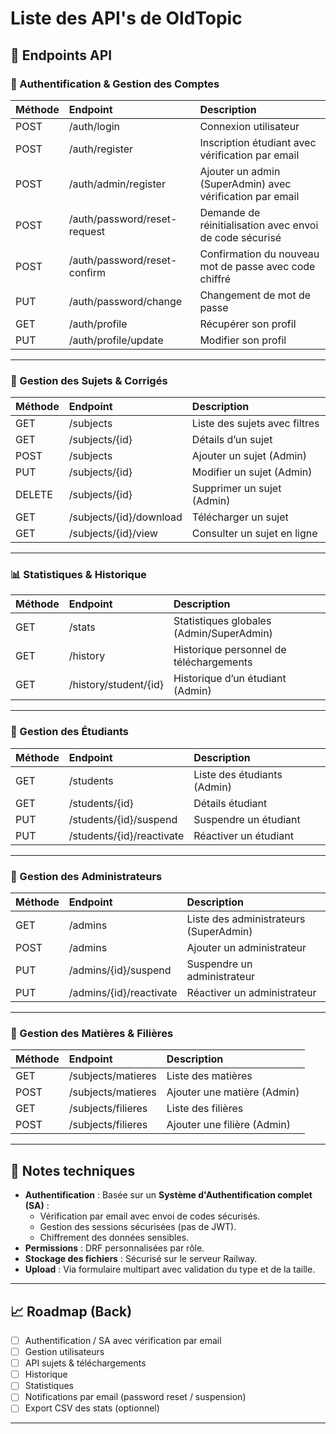 # Liste des API's de OldTopic

## 📑 Endpoints API  

### 🔐 Authentification & Gestion des Comptes
| Méthode | Endpoint                       | Description                          |
|:--------|:-------------------------------|:-------------------------------------|
| POST    | /auth/login                    | Connexion utilisateur                |
| POST    | /auth/register                 | Inscription étudiant avec vérification par email |
| POST    | /auth/admin/register           | Ajouter un admin (SuperAdmin) avec vérification par email |
| POST    | /auth/password/reset-request   | Demande de réinitialisation avec envoi de code sécurisé |
| POST    | /auth/password/reset-confirm   | Confirmation du nouveau mot de passe avec code chiffré |
| PUT     | /auth/password/change          | Changement de mot de passe           |
| GET     | /auth/profile                  | Récupérer son profil                 |
| PUT     | /auth/profile/update           | Modifier son profil                  |

---

### 📂 Gestion des Sujets & Corrigés
| Méthode | Endpoint                         | Description                          |
|:--------|:---------------------------------|:-------------------------------------|
| GET     | /subjects                       | Liste des sujets avec filtres        |
| GET     | /subjects/{id}                  | Détails d’un sujet                   |
| POST    | /subjects                       | Ajouter un sujet (Admin)             |
| PUT     | /subjects/{id}                  | Modifier un sujet (Admin)            |
| DELETE  | /subjects/{id}                  | Supprimer un sujet (Admin)           |
| GET     | /subjects/{id}/download         | Télécharger un sujet                 |
| GET     | /subjects/{id}/view             | Consulter un sujet en ligne          |

---

### 📊 Statistiques & Historique
| Méthode | Endpoint                         | Description                          |
|:--------|:---------------------------------|:-------------------------------------|
| GET     | /stats                          | Statistiques globales (Admin/SuperAdmin) |
| GET     | /history                        | Historique personnel de téléchargements |
| GET     | /history/student/{id}           | Historique d’un étudiant (Admin)     |

---

### 👥 Gestion des Étudiants
| Méthode | Endpoint                         | Description                          |
|:--------|:---------------------------------|:-------------------------------------|
| GET     | /students                       | Liste des étudiants (Admin)          |
| GET     | /students/{id}                  | Détails étudiant                     |
| PUT     | /students/{id}/suspend          | Suspendre un étudiant                |
| PUT     | /students/{id}/reactivate       | Réactiver un étudiant                |

---

### 👥 Gestion des Administrateurs
| Méthode | Endpoint                         | Description                          |
|:--------|:---------------------------------|:-------------------------------------|
| GET     | /admins                         | Liste des administrateurs (SuperAdmin) |
| POST    | /admins                         | Ajouter un administrateur            |
| PUT     | /admins/{id}/suspend            | Suspendre un administrateur          |
| PUT     | /admins/{id}/reactivate         | Réactiver un administrateur          |

---

### 📑 Gestion des Matières & Filières
| Méthode | Endpoint                         | Description                          |
|:--------|:---------------------------------|:-------------------------------------|
| GET     | /subjects/matieres              | Liste des matières                   |
| POST    | /subjects/matieres              | Ajouter une matière (Admin)          |
| GET     | /subjects/filieres              | Liste des filières                   |
| POST    | /subjects/filieres              | Ajouter une filière (Admin)          |

---

## 📌 Notes techniques
- **Authentification** : Basée sur un **Système d'Authentification complet (SA)** :
  - Vérification par email avec envoi de codes sécurisés.
  - Gestion des sessions sécurisées (pas de JWT).
  - Chiffrement des données sensibles.
- **Permissions** : DRF personnalisées par rôle.
- **Stockage des fichiers** : Sécurisé sur le serveur Railway.
- **Upload** : Via formulaire multipart avec validation du type et de la taille.

---

## 📈 Roadmap (Back)
- [ ] Authentification / SA avec vérification par email
- [ ] Gestion utilisateurs
- [ ] API sujets & téléchargements
- [ ] Historique
- [ ] Statistiques
- [ ] Notifications par email (password reset / suspension)
- [ ] Export CSV des stats (optionnel)

---